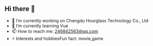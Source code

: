 ## Hi there 👋
- 🔭 I’m currently working on Chengdu Hourglass Technology Co., Ltd
- 🌱 I’m currently learning Vue
- 📫 How to reach me: 246842563@qq.com
- ⚡ Interests and hobbiesFun fact: movie,game
